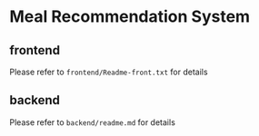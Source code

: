 #  Meal Recommendation System

## frontend 

Please refer to `frontend/Readme-front.txt` for details

## backend

Please refer to `backend/readme.md` for details
